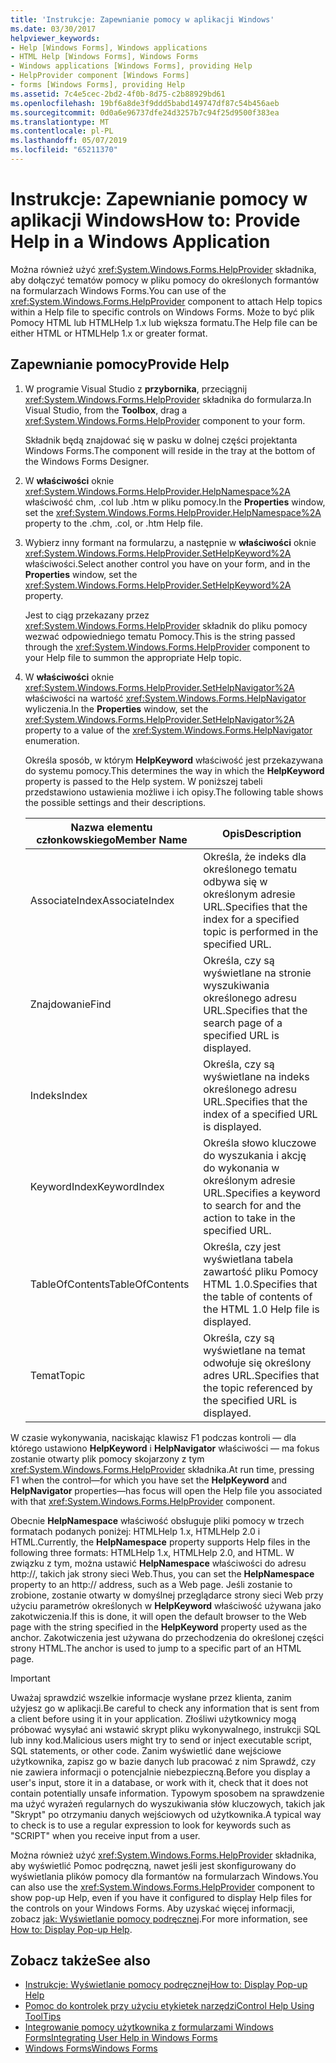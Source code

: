 ```yaml
---
title: 'Instrukcje: Zapewnianie pomocy w aplikacji Windows'
ms.date: 03/30/2017
helpviewer_keywords:
- Help [Windows Forms], Windows applications
- HTML Help [Windows Forms], Windows Forms
- Windows applications [Windows Forms], providing Help
- HelpProvider component [Windows Forms]
- forms [Windows Forms], providing Help
ms.assetid: 7c4e5cec-2bd2-4f0b-8d75-c2b88929bd61
ms.openlocfilehash: 19bf6a8de3f9ddd5babd149747df87c54b456aeb
ms.sourcegitcommit: 0d0a6e96737dfe24d3257b7c94f25d9500f383ea
ms.translationtype: MT
ms.contentlocale: pl-PL
ms.lasthandoff: 05/07/2019
ms.locfileid: "65211370"
---
```

# <a name="how-to-provide-help-in-a-windows-application"></a><span data-ttu-id="06c67-102">Instrukcje: Zapewnianie pomocy w aplikacji Windows</span><span class="sxs-lookup"><span data-stu-id="06c67-102">How to: Provide Help in a Windows Application</span></span>

<span data-ttu-id="06c67-103">Można również użyć <xref:System.Windows.Forms.HelpProvider> składnika, aby dołączyć tematów pomocy w pliku pomocy do określonych formantów na formularzach Windows Forms.</span><span class="sxs-lookup"><span data-stu-id="06c67-103">You can use of the <xref:System.Windows.Forms.HelpProvider> component to attach Help topics within a Help file to specific controls on Windows Forms.</span></span> <span data-ttu-id="06c67-104">Może to być plik Pomocy HTML lub HTMLHelp 1.x lub większa formatu.</span><span class="sxs-lookup"><span data-stu-id="06c67-104">The Help file can be either HTML or HTMLHelp 1.x or greater format.</span></span>

## <a name="provide-help"></a><span data-ttu-id="06c67-105">Zapewnianie pomocy</span><span class="sxs-lookup"><span data-stu-id="06c67-105">Provide Help</span></span>

1. <span data-ttu-id="06c67-106">W programie Visual Studio z **przybornika**, przeciągnij <xref:System.Windows.Forms.HelpProvider> składnika do formularza.</span><span class="sxs-lookup"><span data-stu-id="06c67-106">In Visual Studio, from the **Toolbox**, drag a <xref:System.Windows.Forms.HelpProvider> component to your form.</span></span>

     <span data-ttu-id="06c67-107">Składnik będą znajdować się w pasku w dolnej części projektanta Windows Forms.</span><span class="sxs-lookup"><span data-stu-id="06c67-107">The component will reside in the tray at the bottom of the Windows Forms Designer.</span></span>

2. <span data-ttu-id="06c67-108">W **właściwości** oknie <xref:System.Windows.Forms.HelpProvider.HelpNamespace%2A> właściwość chm, .col lub .htm w pliku pomocy.</span><span class="sxs-lookup"><span data-stu-id="06c67-108">In the **Properties** window, set the <xref:System.Windows.Forms.HelpProvider.HelpNamespace%2A> property to the .chm, .col, or .htm Help file.</span></span>

3. <span data-ttu-id="06c67-109">Wybierz inny formant na formularzu, a następnie w **właściwości** oknie <xref:System.Windows.Forms.HelpProvider.SetHelpKeyword%2A> właściwości.</span><span class="sxs-lookup"><span data-stu-id="06c67-109">Select another control you have on your form, and in the **Properties** window, set the <xref:System.Windows.Forms.HelpProvider.SetHelpKeyword%2A> property.</span></span>

     <span data-ttu-id="06c67-110">Jest to ciąg przekazany przez <xref:System.Windows.Forms.HelpProvider> składnik do pliku pomocy wezwać odpowiedniego tematu Pomocy.</span><span class="sxs-lookup"><span data-stu-id="06c67-110">This is the string passed through the <xref:System.Windows.Forms.HelpProvider> component to your Help file to summon the appropriate Help topic.</span></span>

4. <span data-ttu-id="06c67-111">W **właściwości** oknie <xref:System.Windows.Forms.HelpProvider.SetHelpNavigator%2A> właściwości na wartość <xref:System.Windows.Forms.HelpNavigator> wyliczenia.</span><span class="sxs-lookup"><span data-stu-id="06c67-111">In the **Properties** window, set the <xref:System.Windows.Forms.HelpProvider.SetHelpNavigator%2A> property to a value of the <xref:System.Windows.Forms.HelpNavigator> enumeration.</span></span>

     <span data-ttu-id="06c67-112">Określa sposób, w którym **HelpKeyword** właściwość jest przekazywana do systemu pomocy.</span><span class="sxs-lookup"><span data-stu-id="06c67-112">This determines the way in which the **HelpKeyword** property is passed to the Help system.</span></span> <span data-ttu-id="06c67-113">W poniższej tabeli przedstawiono ustawienia możliwe i ich opisy.</span><span class="sxs-lookup"><span data-stu-id="06c67-113">The following table shows the possible settings and their descriptions.</span></span>

    |<span data-ttu-id="06c67-114">Nazwa elementu członkowskiego</span><span class="sxs-lookup"><span data-stu-id="06c67-114">Member Name</span></span>|<span data-ttu-id="06c67-115">Opis</span><span class="sxs-lookup"><span data-stu-id="06c67-115">Description</span></span>|
    |-----------------|-----------------|
    |<span data-ttu-id="06c67-116">AssociateIndex</span><span class="sxs-lookup"><span data-stu-id="06c67-116">AssociateIndex</span></span>|<span data-ttu-id="06c67-117">Określa, że indeks dla określonego tematu odbywa się w określonym adresie URL.</span><span class="sxs-lookup"><span data-stu-id="06c67-117">Specifies that the index for a specified topic is performed in the specified URL.</span></span>|
    |<span data-ttu-id="06c67-118">Znajdowanie</span><span class="sxs-lookup"><span data-stu-id="06c67-118">Find</span></span>|<span data-ttu-id="06c67-119">Określa, czy są wyświetlane na stronie wyszukiwania określonego adresu URL.</span><span class="sxs-lookup"><span data-stu-id="06c67-119">Specifies that the search page of a specified URL is displayed.</span></span>|
    |<span data-ttu-id="06c67-120">Indeks</span><span class="sxs-lookup"><span data-stu-id="06c67-120">Index</span></span>|<span data-ttu-id="06c67-121">Określa, czy są wyświetlane na indeks określonego adresu URL.</span><span class="sxs-lookup"><span data-stu-id="06c67-121">Specifies that the index of a specified URL is displayed.</span></span>|
    |<span data-ttu-id="06c67-122">KeywordIndex</span><span class="sxs-lookup"><span data-stu-id="06c67-122">KeywordIndex</span></span>|<span data-ttu-id="06c67-123">Określa słowo kluczowe do wyszukania i akcję do wykonania w określonym adresie URL.</span><span class="sxs-lookup"><span data-stu-id="06c67-123">Specifies a keyword to search for and the action to take in the specified URL.</span></span>|
    |<span data-ttu-id="06c67-124">TableOfContents</span><span class="sxs-lookup"><span data-stu-id="06c67-124">TableOfContents</span></span>|<span data-ttu-id="06c67-125">Określa, czy jest wyświetlana tabela zawartość pliku Pomocy HTML 1.0.</span><span class="sxs-lookup"><span data-stu-id="06c67-125">Specifies that the table of contents of the HTML 1.0 Help file is displayed.</span></span>|
    |<span data-ttu-id="06c67-126">Temat</span><span class="sxs-lookup"><span data-stu-id="06c67-126">Topic</span></span>|<span data-ttu-id="06c67-127">Określa, czy są wyświetlane na temat odwołuje się określony adres URL.</span><span class="sxs-lookup"><span data-stu-id="06c67-127">Specifies that the topic referenced by the specified URL is displayed.</span></span>|

 <span data-ttu-id="06c67-128">W czasie wykonywania, naciskając klawisz F1 podczas kontroli — dla którego ustawiono **HelpKeyword** i **HelpNavigator** właściwości — ma fokus zostanie otwarty plik pomocy skojarzony z tym <xref:System.Windows.Forms.HelpProvider> składnika.</span><span class="sxs-lookup"><span data-stu-id="06c67-128">At run time, pressing F1 when the control—for which you have set the **HelpKeyword** and **HelpNavigator** properties—has focus will open the Help file you associated with that <xref:System.Windows.Forms.HelpProvider> component.</span></span>

 <span data-ttu-id="06c67-129">Obecnie **HelpNamespace** właściwość obsługuje pliki pomocy w trzech formatach podanych poniżej: HTMLHelp 1.x, HTMLHelp 2.0 i HTML.</span><span class="sxs-lookup"><span data-stu-id="06c67-129">Currently, the **HelpNamespace** property supports Help files in the following three formats: HTMLHelp 1.x, HTMLHelp 2.0, and HTML.</span></span> <span data-ttu-id="06c67-130">W związku z tym, można ustawić **HelpNamespace** właściwości do adresu http://, takich jak strony sieci Web.</span><span class="sxs-lookup"><span data-stu-id="06c67-130">Thus, you can set the **HelpNamespace** property to an http:// address, such as a Web page.</span></span> <span data-ttu-id="06c67-131">Jeśli zostanie to zrobione, zostanie otwarty w domyślnej przeglądarce strony sieci Web przy użyciu parametrów określonych w **HelpKeyword** właściwość używana jako zakotwiczenia.</span><span class="sxs-lookup"><span data-stu-id="06c67-131">If this is done, it will open the default browser to the Web page with the string specified in the **HelpKeyword** property used as the anchor.</span></span> <span data-ttu-id="06c67-132">Zakotwiczenia jest używana do przechodzenia do określonej części strony HTML.</span><span class="sxs-lookup"><span data-stu-id="06c67-132">The anchor is used to jump to a specific part of an HTML page.</span></span>

> [!IMPORTANT]
> <span data-ttu-id="06c67-133">Uważaj sprawdzić wszelkie informacje wysłane przez klienta, zanim użyjesz go w aplikacji.</span><span class="sxs-lookup"><span data-stu-id="06c67-133">Be careful to check any information that is sent from a client before using it in your application.</span></span> <span data-ttu-id="06c67-134">Złośliwi użytkownicy mogą próbować wysyłać ani wstawić skrypt pliku wykonywalnego, instrukcji SQL lub inny kod.</span><span class="sxs-lookup"><span data-stu-id="06c67-134">Malicious users might try to send or inject executable script, SQL statements, or other code.</span></span> <span data-ttu-id="06c67-135">Zanim wyświetlić dane wejściowe użytkownika, zapisz go w bazie danych lub pracować z nim Sprawdź, czy nie zawiera informacji o potencjalnie niebezpieczną.</span><span class="sxs-lookup"><span data-stu-id="06c67-135">Before you display a user's input, store it in a database, or work with it, check that it does not contain potentially unsafe information.</span></span> <span data-ttu-id="06c67-136">Typowym sposobem na sprawdzenie ma użyć wyrażeń regularnych do wyszukiwania słów kluczowych, takich jak "Skrypt" po otrzymaniu danych wejściowych od użytkownika.</span><span class="sxs-lookup"><span data-stu-id="06c67-136">A typical way to check is to use a regular expression to look for keywords such as "SCRIPT" when you receive input from a user.</span></span>

<span data-ttu-id="06c67-137">Można również użyć <xref:System.Windows.Forms.HelpProvider> składnika, aby wyświetlić Pomoc podręczną, nawet jeśli jest skonfigurowany do wyświetlania plików pomocy dla formantów na formularzach Windows.</span><span class="sxs-lookup"><span data-stu-id="06c67-137">You can also use the <xref:System.Windows.Forms.HelpProvider> component to show pop-up Help, even if you have it configured to display Help files for the controls on your Windows Forms.</span></span> <span data-ttu-id="06c67-138">Aby uzyskać więcej informacji, zobacz [jak: Wyświetlanie pomocy podręcznej](how-to-display-pop-up-help.md).</span><span class="sxs-lookup"><span data-stu-id="06c67-138">For more information, see [How to: Display Pop-up Help](how-to-display-pop-up-help.md).</span></span>

## <a name="see-also"></a><span data-ttu-id="06c67-139">Zobacz także</span><span class="sxs-lookup"><span data-stu-id="06c67-139">See also</span></span>

- [<span data-ttu-id="06c67-140">Instrukcje: Wyświetlanie pomocy podręcznej</span><span class="sxs-lookup"><span data-stu-id="06c67-140">How to: Display Pop-up Help</span></span>](how-to-display-pop-up-help.md)
- [<span data-ttu-id="06c67-141">Pomoc do kontrolek przy użyciu etykietek narzędzi</span><span class="sxs-lookup"><span data-stu-id="06c67-141">Control Help Using ToolTips</span></span>](control-help-using-tooltips.md)
- [<span data-ttu-id="06c67-142">Integrowanie pomocy użytkownika z formularzami Windows Forms</span><span class="sxs-lookup"><span data-stu-id="06c67-142">Integrating User Help in Windows Forms</span></span>](integrating-user-help-in-windows-forms.md)
- [<span data-ttu-id="06c67-143">Windows Forms</span><span class="sxs-lookup"><span data-stu-id="06c67-143">Windows Forms</span></span>](../index.md)
